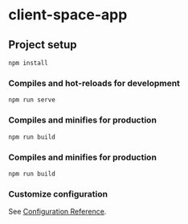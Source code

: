 # client-space-app

## Project setup
```
npm install
```

### Compiles and hot-reloads for development
```
npm run serve
```

### Compiles and minifies for production
```
npm run build
```
### Compiles and minifies for production
```
npm run build
```
### Customize configuration
See [Configuration Reference](https://cli.vuejs.org/config/).
